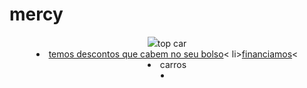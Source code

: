 # mercy
<!DOCTYPE html>
<html lang="pt" dir="ltf">
  <head>
    <meta charset=utf,8">
    <title>top car</title>
    <link rel="stylesheet" href="style.css">
  </head>
  <body>
    <header>
      <img src="
    <nav>
       <ul>
         <li><a href="index.html">top car</a></li>
         <li><a href="about.html">temos descontos que cabem no seu bolso</a><
         li><a href="inscricão.html">financiamos</a><
         <li>carros</li>
         <li><a href='tutoria.html">melhor qualidade</a></li>
       <?ul>
    </nav>
            

